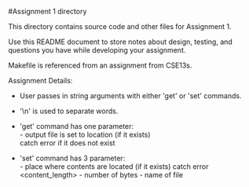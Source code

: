 #Assignment 1 directory

This directory contains source code and other files for Assignment 1.

Use this README document to store notes about design, testing, and
questions you have while developing your assignment.



Makefile is referenced from an assignment from CSE13s.  

Assignment Details:  

- User passes in string arguments with either 'get' or 'set' commands.  
- '\n' is used to separate words.  

- 'get' command has one parameter:  
    <location> - output file is set to location (if it exists)  
        catch error if it does not exist  

- 'set' command has 3 parameter:  
    <location> - place where contents are located (if it exists)
        catch error
    <content_length> -  number of bytes
    <contents> - name of file